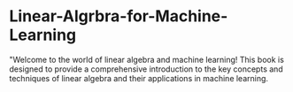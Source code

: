 # Linear-Algrbra-for-Machine-Learning
"Welcome to the world of linear algebra and machine learning! This book is designed to provide a comprehensive introduction to the key concepts and techniques of linear algebra and their applications in machine learning. 
